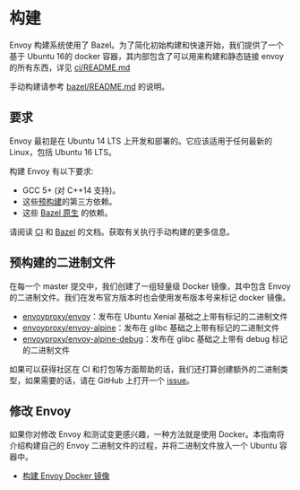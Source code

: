 # 构建

Envoy 构建系统使用了 Bazel。为了简化初始构建和快速开始，我们提供了一个基于 Ubuntu 16的 docker 容器，其内部包含了可以用来构建和静态链接 envoy 的所有东西，详见 [ci/README.md](https://github.com/envoyproxy/envoy/blob/master/ci/README.md)

手动构建请参考 [bazel/README.md](https://github.com/envoyproxy/envoy/blob/master/bazel/README.md) 的说明。

## 要求

Envoy 最初是在 Ubuntu 14 LTS 上开发和部署的。它应该适用于任何最新的 Linux，包括 Ubuntu 16 LTS。

构建 Envoy 有以下要求:

- GCC 5+ (对 C++14 支持)。
- 这些[预构建](https://github.com/envoyproxy/envoy/blob/master//ci/build_container/build_recipes)的第三方依赖。
- 这些 [Bazel 原生](https://github.com/envoyproxy/envoy/blob/master/bazel/repository_locations.bzl) 的依赖。

请阅读 [CI](https://github.com/envoyproxy/envoy/blob/master/ci/README.md) 和 [Bazel](https://github.com/envoyproxy/envoy/blob/master/bazel/README.md) 的文档。获取有关执行手动构建的更多信息。

## 预构建的二进制文件

在每一个 master 提交中，我们创建了一组轻量级 Docker 镜像，其中包含 Envoy 的二进制文件。我们在发布官方版本时也会使用发布版本号来标记 docker 镜像。

- [envoyproxy/envoy](https://hub.docker.com/r/envoyproxy/envoy/tags/)：发布在 Ubuntu Xenial 基础之上带有标记的二进制文件
- [envoyproxy/envoy-alpine](https://hub.docker.com/r/envoyproxy/envoy-alpine/tags/)：发布在 glibc 基础之上带有标记的二进制文件
- [envoyproxy/envoy-alpine-debug](https://hub.docker.com/r/envoyproxy/envoy-alpine-debug/tags/)：发布在 glibc 基础之上带有 debug 标记的二进制文件

如果可以获得社区在 CI 和打包等方面帮助的话，我们还打算创建额外的二进制类型，如果需要的话，请在 GitHub 上打开一个 [issue](https://github.com/envoyproxy/envoy/issues)。

## 修改 Envoy

如果你对修改 Envoy  和测试变更感兴趣，一种方法就是使用 Docker。本指南将介绍构建自己的 Envoy 二进制文件的过程，并将二进制文件放入一个 Ubuntu 容器中。

- [构建 Envoy Docker 镜像](https://github.com/servicemesher/envoy/blob/master/install/sandboxes/local_docker_build.md)